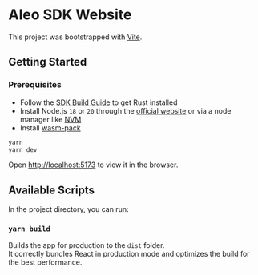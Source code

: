 # Aleo SDK Website

This project was bootstrapped with [Vite](https://vitejs.dev/).

## Getting Started

### Prerequisites

-   Follow the [SDK Build Guide](https://github.com/ProvableHQ/sdk#2-build-guide) to get Rust installed
-   Install Node.js `18` or `20` through the [official website](https://nodejs.org/) or via a node manager like [NVM](https://github.com/creationix/nvm)
-   Install [wasm-pack](https://rustwasm.github.io/wasm-pack/installer/)

```bash
yarn
yarn dev
```

Open [http://localhost:5173](http://localhost:5173) to view it in the browser.

## Available Scripts

In the project directory, you can run:

### `yarn build`

Builds the app for production to the `dist` folder.\
It correctly bundles React in production mode and optimizes the build for the best performance.
